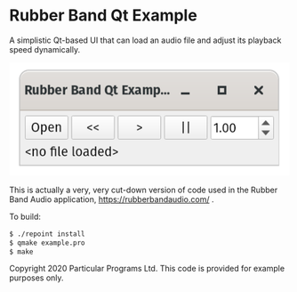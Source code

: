 
# Rubber Band Qt Example

A simplistic Qt-based UI that can load an audio file and adjust its
playback speed dynamically.

![Screenshot](screenshot.png)

This is actually a very, very cut-down version of code used in the
Rubber Band Audio application, https://rubberbandaudio.com/ .

To build:

```
$ ./repoint install
$ qmake example.pro
$ make
```

Copyright 2020 Particular Programs Ltd. This code is provided for
example purposes only.
